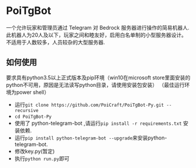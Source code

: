 # PoiTgBot
一个允许玩家和管理员通过 Telegram 对 Bedrock 服务器进行操作的简易机器人.
此机器人为20人及以下，玩家之间和睦友好，启用白名单制的小型服务器设计。不适用于人数较多，人员较杂的大型服务器.
## 如何使用
要求具有python3.5以上正式版本及pip环境（win10在microsoft store里面安装的python不可用，原因是无法读写python目录，请使用安装包安装）
（最佳运行环境为power shell）
* 运行`git clone https://github.com/PoiCraft/PoiTgBot-Py.git --recursive`
*    `cd PoiTgBot-Py`
* 使用了 python-telegram-bot ,请运行`pip install -r requirements.txt` 安装依赖.
* 运行`pip install python-telegram-bot --upgrade`来安装python-telegram-bot.
* 修改key.py(暂定)
* 执行`python run.py`即可
